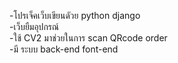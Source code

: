 -โปรเจ็คเว็บเขียนดัวย python django<br> 
-เว็บยืมอุปกรณ์ <br> 
-ใช้ CV2 มาช่วยในการ scan QRcode order<br> 
-มี ระบบ back-end font-end<br> 
 
